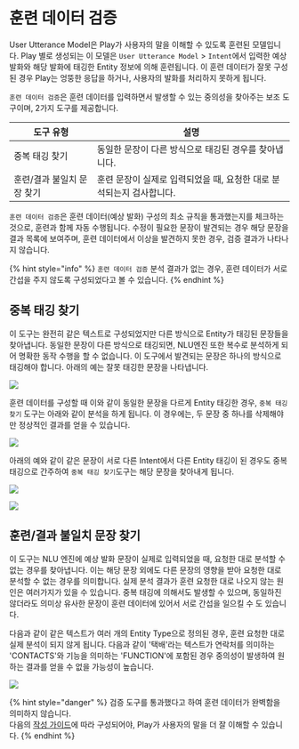 # 훈련 데이터 검증

User Utterance Model은 Play가 사용자의 말을 이해할 수 있도록 훈련된 모델입니다. Play 별로 생성되는 이 모델은 `User Utterance Model` > `Intent`에서 입력한 예상 발화와 해당 발화에 태깅한 Entity 정보에 의해 훈련됩니다. 이 훈련 데이터가 잘못 구성된 경우 Play는 엉뚱한 응답을 하거나, 사용자의 발화를 처리하지 못하게 됩니다.

`훈련 데이터 검증`은 훈련 데이터를 입력하면서 발생할 수 있는 중의성을 찾아주는 보조 도구이며, 2가지 도구를 제공합니다.

| 도구 유형           | 설명                                      |
| --------------- | --------------------------------------- |
| 중복 태깅 찾기        | 동일한 문장이 다른 방식으로 태깅된 경우를 찾아냅니다.          |
| 훈련/결과 불일치 문장 찾기 | 훈련 문장이 실제로 입력되었을 때, 요청한 대로 분석되는지 검사합니다. |

`훈련 데이터 검증`은 훈련 데이터(예상 발화) 구성의 최소 규칙을 통과했는지를 체크하는 것으로, 훈련과 함께 자동 수행됩니다. 수정이 필요한 문장이 발견되는 경우 해당 문장을 결과 목록에 보여주며, 훈련 데이터에서 이상을 발견하지 못한 경우, 검증 결과가 나타나지 않습니다.

{% hint style="info" %}
`훈련 데이터 검증` 분석 결과가 없는 경우, 훈련 데이터가 서로 간섭을 주지 않도록 구성되었다고 볼 수 있습니다.
{% endhint %}

## 중복 태깅 찾기 <a href="duplicated" id="duplicated"></a>

이 도구는 완전히 같은 텍스트로 구성되었지만 다른 방식으로 Entity가 태깅된 문장들을 찾아냅니다. 동일한 문장이 다른 방식으로 태깅되면, NLU엔진 또한 복수로 분석하게 되어 명확한 동작 수행을 할 수 없습니다. 이 도구에서 발견되는 문장은 하나의 방식으로 태깅해야 합니다. 아래의 예는 잘못 태깅한 문장을 나타냅니다.

![](<../../../.gitbook/assets/assets\_corpus-inspection2-1 (3) (3) (3) (4) (2) (1) (4).png>)

훈련 데이터를 구성할 때 이와 같이 동일한 문장을 다르게 Entity 태깅한 경우, `중복 태깅 찾기` 도구는 아래와 같이 분석을 하게 됩니다. 이 경우에는, 두 문장 중 하나를 삭제해야만 정상적인 결과를 얻을 수 있습니다.

![](<../../../.gitbook/assets/assets\_corpus-inspection1-1 (2) (2) (2) (3) (3) (3) (3).png>)

아래의 예와 같이 같은 문장이 서로 다른 Intent에서 다른 Entity 태깅이 된 경우도 중복태깅으로 간주하여 `중복 태깅 찾기`도구는 해당 문장을 찾아내게 됩니다.

![](<../../../.gitbook/assets/assets\_corpus-inspection4 (1).png>)

![](<../../../.gitbook/assets/assets\_corpus-inspection3-1 (3) (3) (3) (4) (3) (4).png>)

## 훈련/결과 불일치 문장 찾기 <a href="not-matched" id="not-matched"></a>

이 도구는 NLU 엔진에 예상 발화 문장이 실제로 입력되었을 때, 요청한 대로 분석할 수 없는 경우를 찾아냅니다. 이는 해당 문장 외에도 다른 문장의 영향을 받아 요청한 대로 분석할 수 없는 경우를 의미합니다. 실제 분석 결과가 훈련 요청한 대로 나오지 않는 원인은 여러가지가 있을 수 있습니다. 중복 태깅에 의해서도 발생할 수 있으며, 동일하진 않더라도 의미상 유사한 문장이 훈련 데이터에 있어서 서로 간섭을 일으킬 수 도 있습니다.

다음과 같이 같은 텍스트가 여러 개의 Entity Type으로 정의된 경우, 훈련 요청한 대로 실제 분석이 되지 않게 됩니다. 다음과 같이 '택배'라는 텍스트가 연락처를 의미하는 'CONTACTS'와 기능을 의미하는 'FUNCTION'에 포함된 경우 중의성이 발생하여 원하는 결과를 얻을 수 없을 가능성이 높습니다.

![](<../../../.gitbook/assets/assets\_corpus-inspection5-1 (3) (3) (3) (4) (4) (2) (4).png>)

{% hint style="danger" %}
검증 도구를 통과했다고 하여 훈련 데이터가 완벽함을 의미하지 않습니다.\
다음의 [작성 가이드](../define-user-utterance-model/how-to-write-customer-utterances.md)에 따라 구성되어야, Play가 사용자의 말을 더 잘 이해할 수 있습니다.
{% endhint %}
